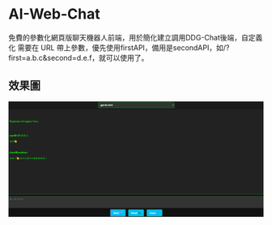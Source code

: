 # AI-Web-Chat
免費的參數化網頁版聊天機器人前端，用於簡化建立調用DDG-Chat後端，自定義化
需要在 URL 帶上參數，優先使用firstAPI，備用是secondAPI，如/?first=a.b.c&second=d.e.f，就可以使用了。
## 效果圖
![](/preview.png)
